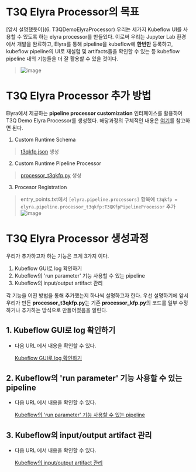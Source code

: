 # T3Q Elyra Processor의 목표

[앞서 설명했듯이](6. T3QDemoElyraProcessor) 우리는 세가지 Kubeflow UI를 사용할 수 있도록 하는 elyra processor를 만들었다. 이로써 우리는 Jupyter Lab 환경에서 개발을 완료하고, Elyra를 통해 pipeline을 kubeflow에 **한번만** 등록하고, kubeflow pipeline의 UI로 재실험 및 artifacts들을 확인할 수 있는 등 kubeflow pipeline 내의 기능들을 더 잘 활용할 수 있을 것이다.
> ![image](https://user-images.githubusercontent.com/84768279/126757018-89be73db-43e4-4ebc-b7e5-efb6e39238bf.png)

# T3Q Elyra Processor 추가 방법

Elyra에서 제공하는 **pipeline processor customization** 인터페이스를 활용하여 T3Q Demo Elyra Processor를 생성했다. 해당과정의 구체적인 내용은 [여기](http://lab.t3q.co.kr:9999/kaist-co-op/jupyterwithelyraproject/-/wikis/ElyraCustomProcessorDemo)를 참고하면 된다. 

1. Custom Runtime Schema 
> [t3qkfp.json](http://192.168.0.10:9999/kaist-co-op/jupyterwithelyraproject/-/blob/master/t3qkfpprocessor/t3qkfp.json) 생성
2. Custom Runtime Pipeline Processor
> [processor_t3qkfp.py](http://192.168.0.10:9999/kaist-co-op/jupyterwithelyraproject/-/blob/master/t3qkfpprocessor/processor_kfp.py) 생성
3. Procesor Registration
> entry_points.txt에서 `[elyra.pipeline.processors]` 항목에 `t3qkfp = elyra.pipeline.processor_t3qkfp:T3QKfpPipelineProcessor` 추가 <br/>
![image](https://user-images.githubusercontent.com/84768279/127459339-b5c61ce8-c830-4377-b46e-162b2c1bfd5d.png)

# T3Q Elyra Processor 생성과정

우리가 추가하고자 하는 기능은 크게 3가지 이다.

1. Kubeflow GUI로 log 확인하기
2. Kubeflow의 'run parameter' 기능 사용할 수 있는 pipeline
3. Kubeflow의 input/output artifact 관리

각 기능을 어떤 방법을 통해 추가했는지 하나씩 설명하고자 한다. 우선 설명하기에 앞서 우리가 만든 **processor_t3qkfp.py**는 기존 **processor_kfp.py**의 코드를 일부 수정하거나 추가하는 방식으로 만들어졌음을 알린다.

## 1. Kubeflow GUI로 log 확인하기

- 다음 URL 에서 내용을 확인할 수 있다.<br/>

  [Kubeflow GUI로 log 확인하기](http://lab.t3q.co.kr:9999/kaist-co-op/jupyterwithelyraproject/-/wikis/Kubeflow-GUI%EB%A1%9C-log-%ED%99%95%EC%9D%B8%ED%95%98%EA%B8%B0)<br/>

## 2. Kubeflow의 'run parameter' 기능 사용할 수 있는 pipeline

- 다음 URL 에서 내용을 확인할 수 있다.<br/>

  [Kubeflow의 'run parameter' 기능 사용할 수 있는 pipeline](http://lab.t3q.co.kr:9999/kaist-co-op/jupyterwithelyraproject/-/wikis/Kubeflow-%EC%9D%98-run-parameter-%EA%B8%B0%EB%8A%A5%EC%9D%84-%EC%82%AC%EC%9A%A9%ED%95%A0-%EC%88%98-%EC%9E%88%EB%8A%94-Pipeline)

## 3. Kubeflow의 input/output artifact 관리

- 다음 URL 에서 내용을 확인할 수 있다.<br/>

  [Kubeflow의 input/output artifact 관리](http://lab.t3q.co.kr:9999/kaist-co-op/jupyterwithelyraproject/-/wikis/Kubeflow%EC%9D%98-input&output-artifact-%EA%B4%80%EB%A6%AC)